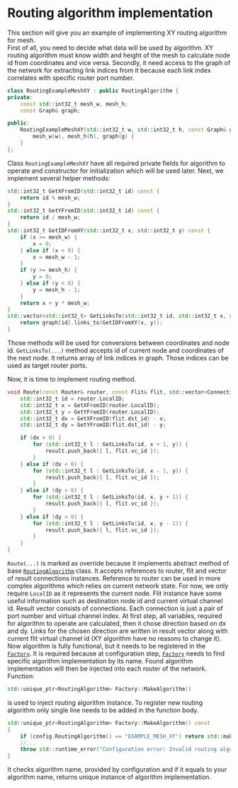 # Routing algorithm implementation


This section will give you an example of implementing XY routing algorithm for mesh.<br>
First of all, you need to decide what data will be used by algorithm. 
XY routing algorithm must know width and height of the mesh to calculate 
node id from coordinates and vice versa. 
Secondly, it need access to the graph of the network for extracting link 
indices from it because each link index correlates with specific router port number.

```c++
class RoutingExampleMeshXY : public RoutingAlgorithm {
private:
	const std::int32_t mesh_w, mesh_h;
	const Graph& graph;

public:
	RoutingExampleMeshXY(std::int32_t w, std::int32_t h, const Graph& g) :
		mesh_w(w), mesh_h(h), graph(g) {
	}
};
```


Class ```RoutingExampleMeshXY``` have all required private fields for algorithm to operate 
and constructor for initialization which will be used later.
Next, we implement several helper methods:
```c++
std::int32_t GetXFromID(std::int32_t id) const {
	return id % mesh_w;
}
std::int32_t GetYFromID(std::int32_t id) const {
	return id / mesh_w;
}
std::int32_t GetIDFromXY(std::int32_t x, std::int32_t y) const {
	if (x >= mesh_w) {
		x = 0;
	} else if (x < 0) {
		x = mesh_w - 1;
	}
	if (y >= mesh_h) {
		y = 0;
	} else if (y < 0) {
		y = mesh_h - 1;
	}
	return x + y * mesh_w;
}
std::vector<std::int32_t> GetLinksTo(std::int32_t id, std::int32_t x, std::int32_t y) const {
	return graph[id].links_to(GetIDFromXY(x, y));
}
```

Those methods will be used for conversions between coordinates and node id. ```GetLinksTo(...)``` method accepts id of current node and coordinates of the next node. It returns array of link indices in graph. Those indices can be used as target router ports.


Now, it is time to implement routing method.

```c++
void Route(const Router& router, const Flit& flit, std::vector<Connection>& result) const override {
	std::int32_t id = router.LocalID;
	std::int32_t x = GetXFromID(router.LocalID);
	std::int32_t y = GetYFromID(router.LocalID);
	std::int32_t dx = GetXFromID(flit.dst_id) - x;
	std::int32_t dy = GetYFromID(flit.dst_id) - y;

	if (dx > 0) {
		for (std::int32_t l : GetLinksTo(id, x + 1, y)) {
			result.push_back({ l, flit.vc_id });
		}
	} else if (dx < 0) {
		for (std::int32_t l : GetLinksTo(id, x - 1, y)) {
			result.push_back({ l, flit.vc_id });
		}
	} else if (dy > 0) {
		for (std::int32_t l : GetLinksTo(id, x, y + 1)) {
			result.push_back({ l, flit.vc_id });
		}
	} else if (dy < 0) {
		for (std::int32_t l : GetLinksTo(id, x, y - 1)) {
			result.push_back({ l, flit.vc_id });
		}
	}
}
```

```Route(...)``` is marked as override because it implements abstract method of base 
[```RoutingAlgorithm```](../class_description/routing/routing_algorithm.md) class. 
It accepts references to router, flit and vector of result connections instances. 
Reference to router can be used in more complex algorithms which relies on current network state. 
For now, we only require ```LocalID``` as it represents the current node. Flit instance have some useful 
information such as destination node id and current virtual channel id. Result vector consists of connections. 
Each connection is just a pair of port number and virtual channel index. 
At first step, all variables, required for algorithm to operate are calculated, then it chose direction based on dx and dy. 
Links for the chosen direction are written in result vector along with current flit virtual channel id (XY algorithm have no reasons to change it).
Now algorithm is fully functional, but it needs to be registered in the 
[```Factory```](../class_description/configuration/factory.md). 
It is required because at configuration step, 
[```Factory```](../class_description/configuration/factory.md) 
needs to find specific algorithm implementation by its name. 
Found algorithm implementation will then be injected into each router of the network.
Function: 
```c++ 
std::unique_ptr<RoutingAlgorithm> Factory::MakeAlgorithm()
``` 
is used to inject routing algorithm instance. 
To register new routing algorithm only single line needs to be added in the function body.

```c++
std::unique_ptr<RoutingAlgorithm> Factory::MakeAlgorithm() const
{
	if (config.RoutingAlgorithm() == "EXAMPLE_MESH_XY") return std::make_unique<RoutingExampleMeshXY>(config.DimX(), config.DimY(), config.TopologyGraph());
    //...
	throw std::runtime_error("Configuration error: Invalid routing algorithm [" + config.RoutingAlgorithm() + "].");
}
```

It checks algorithm name, provided by configuration and if it equals to your algorithm name, returns unique instance of algorithm implementation.

